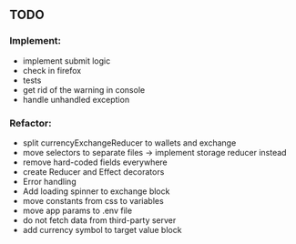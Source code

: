 ## TODO

### Implement:
- implement submit logic
- check in firefox
- tests
- get rid of the warning in console
- handle unhandled exception

### Refactor:
- split currencyExchangeReducer to wallets and exchange
- move selectors to separate files -> implement storage reducer instead
- remove hard-coded fields everywhere
- create Reducer and Effect decorators
- Error handling
- Add loading spinner to exchange block
- move constants from css to variables
- move app params to .env file
- do not fetch data from third-party server
- add currency symbol to target value block
